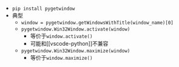 - `pip install pygetwindow`
- 典型
  - `window = pygetwindow.getWindowsWithTitle(window_name)[0]`
  - `pygetwindow.Win32Window.activate(window)`
    - 等价于`window.activate()`
    - 可能和[[vscode-python]]不兼容
  - `pygetwindow.Win32Window.maximize(window)`
    - 等价于`window.maximize()`